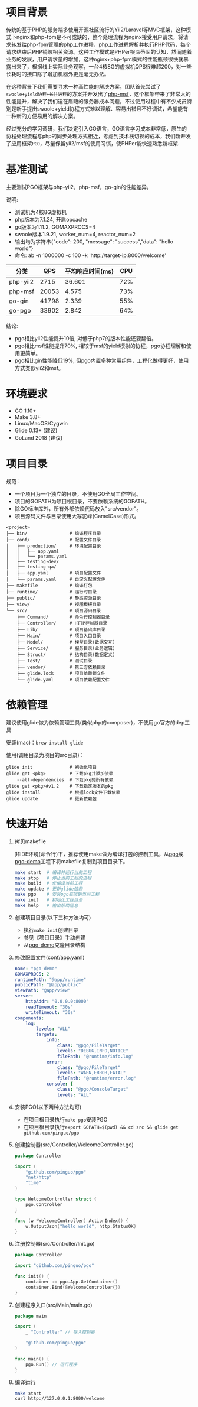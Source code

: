 # 项目背景
传统的基于PHP的服务端多使用开源社区流行的Yii2/Laravel等MVC框架，这种模式下nginx和php-fpm是不可或缺的，整个处理流程为nginx接受用户请求，将请求转发给php-fpm管理的php工作进程，php工作进程解析并执行PHP代码，每个请求结束后PHP销毁相关资源。这种工作模式是PHPer根深蒂固的认知，然而随着业务的发展，用户请求量的增加，这种nginx+php-fpm模式的性能瓶颈很快就暴露出来了，根据线上实际业务观察，一台4核8G的虚拟机QPS很难超200，对一些长耗时的接口除了增加机器外更是毫无办法。

在这种背景下我们需要寻求一种高性能的解决方案，团队首先尝试了`swoole+yield协程+长驻进程`的方案并开发出了[php-msf](https://github.com/pinguo/php-msf)，这个框架带来了非常大的性能提升，解决了我们迫在眉睫的服务器成本问题，不过使用过程中有不少成员特别是新手提出swoole+yield协程方式难以理解、容易出错且不好调试，希望能有一种新的方便易用的解决方案。

经过充分的学习调研，我们决定引入GO语言，GO语言学习成本非常低，原生的协程处理流程与php的同步处理方式相近，考虑到技术栈切换的成本，我们新开发了应用框架`PGO`，尽量保留yii2/msf的使用习惯，使PHPer能快速熟悉新框架.

# 基准测试
主要测试PGO框架与php-yii2，php-msf，go-gin的性能差异。

说明:
- 测试机为4核8G虚拟机
- php版本为7.1.24, 开启opcache
- go版本为1.11.2, GOMAXPROCS=4
- swoole版本1.9.21, worker_num=4, reactor_num=2
- 输出均为字符串{"code": 200, "message": "success","data": "hello world"}
- 命令: ab -n 1000000 -c 100 -k 'http://target-ip:8000/welcome'

分类 | QPS | 平均响应时间(ms) |CPU
---- | ---- | ---- | -----
php-yii2 | 2715 | 36.601 | 72%
php-msf | 20053 | 4.575 | 73%
go-gin | 41798 | 2.339 | 55%
go-pgo | 33902 | 2.842 | 64%

结论:
- pgo相比yii2性能提升10倍, 对低于php7的版本性能还要翻倍。
- pgo相比msf性能提升70%, 相较于msf的yield模拟的协程，pgo协程理解和使用更简单。
- pgo相比gin性能降低19%, 但pgo内置多种常用组件，工程化做得更好，使用方式类似yii2和msf。

# 环境要求
- GO 1.10+
- Make 3.8+
- Linux/MacOS/Cygwin
- Glide 0.13+ (建议)
- GoLand 2018 (建议)

# 项目目录
规范：
- 一个项目为一个独立的目录，不使用GO全局工作空间。
- 项目的GOPATH为项目根目录，不要依赖系统的GOPATH。
- 除GO标准库外，所有外部依赖代码放入"src/vendor"。
- 项目源码文件与目录使用大写驼峰(CamelCase)形式。

```
<project>
├── bin/                # 编译程序目录
├── conf/               # 配置文件目录
│   ├── production/     # 环境配置目录
│   │   ├── app.yaml
│   │   └── params.yaml
│   ├── testing-dev/
│   ├── testing-qa/
│   ├── app.yaml        # 项目配置文件
│   └── params.yaml     # 自定义配置文件
├── makefile            # 编译打包
├── runtime/            # 运行时目录
├── public/             # 静态资源目录
├── view/               # 视图模板目录
└── src/                # 项目源码目录
    ├── Command/        # 命令行控制器目录
    ├── Controller/     # HTTP控制器目录
    ├── Lib/            # 项目基础库目录
    ├── Main/           # 项目入口目录
    ├── Model/          # 模型目录(数据交互)
    ├── Service/        # 服务目录(业务逻辑)
    ├── Struct/         # 结构目录(数据定义)
    ├── Test/           # 测试目录
    ├── vendor/         # 第三方依赖目录
    ├── glide.lock      # 项目依赖锁文件
    └── glide.yaml      # 项目依赖配置文件
```

# 依赖管理
建议使用glide做为依赖管理工具(类似php的composer)，不使用go官方的dep工具

安装(mac)：`brew install glide`

使用(调用目录为项目的src目录)：
```
glide init              # 初始化项目
glide get <pkg>         # 下载pkg并添加依赖
    --all-dependencies  # 下载pkg的所有依赖
glide get <pkg>#v1.2    # 下载指定版本的pkg
glide install           # 根据lock文件下载依赖
glide update            # 更新依赖包
```

# 快速开始

1. 拷贝makefile
    
    非IDE环境(命令行)下，推荐使用make做为编译打包的控制工具，从[pgo](https://github.com/pinguo/pgo)或[pgo-demo](https://github.com/pinguo/pgo-demo)工程下将makefile复制到项目目录下。
    ```sh
    make start  # 编译并运行当前工程
    make stop   # 停止当前工程的进程
    make build  # 仅编译当前工程
    make update # 更新glide依赖
    make pgo    # 安装pgo框架到当前工程
    make init   # 初始化工程目录
    make help   # 输出帮助信息
    ```

2. 创建项目目录(以下三种方法均可)
    - 执行`make init`创建目录
    - 参见《项目目录》手动创建
    - 从[pgo-demo](https://github.com/pinguo/pgo-demo)克隆目录结构

3. 修改配置文件(conf/app.yaml)
    ```yaml
    name: "pgo-demo"
    GOMAXPROCS: 2
    runtimePath: "@app/runtime"
    publicPath: "@app/public"
    viewPath: "@app/view"
    server:
        httpAddr: "0.0.0.0:8000"
        readTimeout: "30s"
        writeTimeout: "30s"
    components:
        log:
            levels: "ALL"
            targets:
                info:
                    class: "@pgo/FileTarget"
                    levels: "DEBUG,INFO,NOTICE"
                    filePath: "@runtime/info.log"
                error:
                    class: "@pgo/FileTarget"
                    levels: "WARN,ERROR,FATAL"
                    filePath: "@runtime/error.log"
                console: {
                    class: "@pgo/ConsoleTarget"
                    levels: "ALL"
    ```

4. 安装PGO(以下两种方法均可)
    - 在项目根目录执行`make pgo`安装PGO
    - 在项目根目录执行`export GOPATH=$(pwd) && cd src && glide get github.com/pinguo/pgo`

5. 创建控制器(src/Controller/WelcomeController.go)
    ```go
    package Controller
    
    import (
        "github.com/pinguo/pgo"
        "net/http"
        "time"
    )
    
    type WelcomeController struct {
        pgo.Controller
    }
    
    func (w *WelcomeController) ActionIndex() {
        w.OutputJson("hello world", http.StatusOK)
    }
    ```

6. 注册控制器(src/Controller/Init.go)
    ```go
    package Controller
    
    import "github.com/pinguo/pgo"
    
    func init() {
        container := pgo.App.GetContainer()
        container.Bind(&WelcomeController{})
    }
    ```

7. 创建程序入口(src/Main/main.go)
    ```go
    package main
    
    import (
        _ "Controller" // 导入控制器
    
        "github.com/pinguo/pgo"
    )
    
    func main() {
        pgo.Run() // 运行程序
    }
    ```

8. 编译运行
    ```sh
    make start
    curl http://127.0.0.1:8000/welcome
    ```
